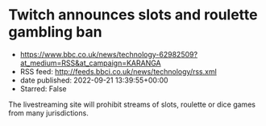 # Twitch announces slots and roulette gambling ban
 - https://www.bbc.co.uk/news/technology-62982509?at_medium=RSS&at_campaign=KARANGA
 - RSS feed: http://feeds.bbci.co.uk/news/technology/rss.xml
 - date published: 2022-09-21 13:39:55+00:00
 - Starred: False

The livestreaming site will prohibit streams of slots, roulette or dice games from many jurisdictions.

